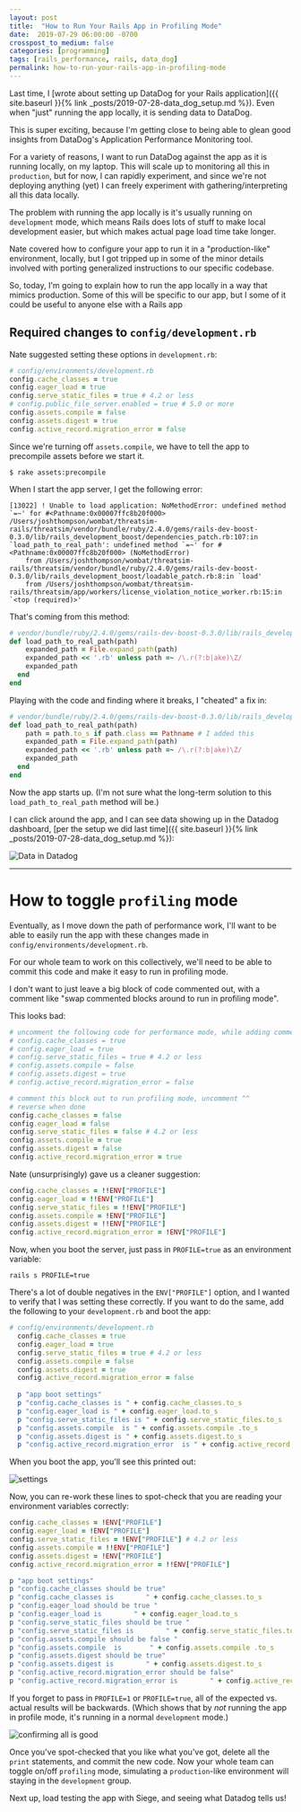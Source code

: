 ```yaml
---
layout: post
title:  "How to Run Your Rails App in Profiling Mode"
date:  2019-07-29 06:00:00 -0700
crosspost_to_medium: false
categories: [programming]
tags: [rails_performance, rails, data_dog]
permalink: how-to-run-your-rails-app-in-profiling-mode
---
```


Last time, I [wrote about setting up DataDog for your Rails application]({{ site.baseurl }}{% link _posts/2019-07-28-data_dog_setup.md %}). Even when "just" running the app locally, it is sending data to DataDog. 

This is super exciting, because I'm getting close to being able to glean good insights from DataDog's Application Performance Monitoring tool. 

For a variety of reasons, I want to run DataDog against the app as it is running locally, on my laptop. This will scale up to monitoring all this in `production`, but for now, I can rapidly experiment, and since we're not deploying anything (yet) I can freely experiment with gathering/interpreting all this data locally.

The problem with running the app locally is it's usually running on `development` mode, which means Rails does lots of stuff to make local development easier, but which makes actual page load time take longer.

Nate covered how to configure your app to run it in a "production-like" environment, locally, but I got tripped up in some of the minor details involved with porting generalized instructions to our specific codebase.

So, today, I'm going to explain how to run the app locally in a way that mimics production. Some of this will be specific to our app, but I some of it could be useful to anyone else with a Rails app

## Required changes to `config/development.rb`

Nate suggested setting these options in `development.rb`:

```ruby
# config/environments/development.rb
config.cache_classes = true
config.eager_load = true
config.serve_static_files = true # 4.2 or less
# config.public_file_server.enabled = true # 5.0 or more
config.assets.compile = false
config.assets.digest = true
config.active_record.migration_error = false
```
<!--more-->

Since we're turning off `assets.compile`, we have to tell the app to precompile assets before we start it. 

```
$ rake assets:precompile
```

When I start the app server, I get the following error:

```
[13022] ! Unable to load application: NoMethodError: undefined method `=~' for #<Pathname:0x00007ffc8b20f000>
/Users/joshthompson/wombat/threatsim-rails/threatsim/vendor/bundle/ruby/2.4.0/gems/rails-dev-boost-0.3.0/lib/rails_development_boost/dependencies_patch.rb:107:in `load_path_to_real_path': undefined method `=~' for #<Pathname:0x00007ffc8b20f000> (NoMethodError)
	from /Users/joshthompson/wombat/threatsim-rails/threatsim/vendor/bundle/ruby/2.4.0/gems/rails-dev-boost-0.3.0/lib/rails_development_boost/loadable_patch.rb:8:in `load'
	from /Users/joshthompson/wombat/threatsim-rails/threatsim/app/workers/license_violation_notice_worker.rb:15:in `<top (required)>'
```

That's coming from this method:

```ruby
# vendor/bundle/ruby/2.4.0/gems/rails-dev-boost-0.3.0/lib/rails_development_boost/dependencies_patch.rb:105
def load_path_to_real_path(path)
    expanded_path = File.expand_path(path)
    expanded_path << '.rb' unless path =~ /\.r(?:b|ake)\Z/
    expanded_path
  end
end
```

Playing with the code and finding where it breaks, I "cheated" a fix in:

```ruby
# vendor/bundle/ruby/2.4.0/gems/rails-dev-boost-0.3.0/lib/rails_development_boost/dependencies_patch.rb:105
def load_path_to_real_path(path)
    path = path.to_s if path.class == Pathname # I added this
    expanded_path = File.expand_path(path)
    expanded_path << '.rb' unless path =~ /\.r(?:b|ake)\Z/
    expanded_path
  end
end
```

Now the app starts up. (I'm not sure what the long-term solution to this `load_path_to_real_path` method will be.)

I can click around the app, and I can see data showing up in the Datadog dashboard, [per the setup we did last time]({{ site.baseurl }}{% link _posts/2019-07-28-data_dog_setup.md %}):

![Data in Datadog](/images/2019-07-29-localhost-dd-01.jpg)

---------------------------------------

# How to toggle `profiling` mode

Eventually, as I move down the path of performance work, I'll want to be able to easily run the app with these changes made in  `config/environments/development.rb`.

For our whole team to work on this collectively, we'll need to be able to commit this code and make it easy to run in profiling mode. 

I don't want to just leave a big block of code commented out, with a comment like "swap commented blocks around to run in profiling mode".

This looks bad:

```ruby
# uncomment the following code for performance mode, while adding comments to the UNCOMMENTED block below. Switch back when done. 
# config.cache_classes = true
# config.eager_load = true
# config.serve_static_files = true # 4.2 or less
# config.assets.compile = false
# config.assets.digest = true
# config.active_record.migration_error = false

# comment this block out to run profiling mode, uncomment ^^
# reverse when done
config.cache_classes = false
config.eager_load = false
config.serve_static_files = false # 4.2 or less
config.assets.compile = true
config.assets.digest = false
config.active_record.migration_error = true
```

Nate (unsurprisingly) gave us a cleaner suggestion:

```ruby
config.cache_classes = !!ENV["PROFILE"]
config.eager_load = !!ENV["PROFILE"] 
config.serve_static_files = !!ENV["PROFILE"] 
config.assets.compile = !ENV["PROFILE"] 
config.assets.digest = !!ENV["PROFILE"] 
config.active_record.migration_error = !ENV["PROFILE"] 
```

Now, when you boot the server, just pass in `PROFILE=true` as an environment variable:

```
rails s PROFILE=true
```

There's a lot of double negatives in the `ENV["PROFILE"]` option, and I wanted to verify that I was setting these correctly. If you want to do the same, add the following to your `development.rb` and boot the app:

```ruby
# config/environments/development.rb
  config.cache_classes = true
  config.eager_load = true
  config.serve_static_files = true # 4.2 or less
  config.assets.compile = false
  config.assets.digest = true
  config.active_record.migration_error = false
  
  p "app boot settings"
  p "config.cache_classes is " + config.cache_classes.to_s
  p "config.eager_load is " + config.eager_load.to_s
  p "config.serve_static_files is " + config.serve_static_files.to_s
  p "config.assets.compile  is " + config.assets.compile .to_s
  p "config.assets.digest is " + config.assets.digest.to_s
  p "config.active_record.migration_error  is " + config.active_record.migration_error .to_s
```

When you boot the app, you'll see this printed out:

![settings](/images/2019-07-29-run-production-like-in-dev-01.jpg)

Now, you can re-work these lines to spot-check that you are reading your environment variables correctly:

```ruby
config.cache_classes = !ENV["PROFILE"]
config.eager_load = !ENV["PROFILE"]
config.serve_static_files = !ENV["PROFILE"] # 4.2 or less
config.assets.compile = !!ENV["PROFILE"]
config.assets.digest = !ENV["PROFILE"]
config.active_record.migration_error = !!ENV["PROFILE"]

p "app boot settings"
p "config.cache_classes should be true"
p "config.cache_classes is        " + config.cache_classes.to_s
p "config.eager_load should be true "
p "config.eager_load is        " + config.eager_load.to_s
p "config.serve_static_files should be true "
p "config.serve_static_files is        " + config.serve_static_files.to_s
p "config.assets.compile should be false " 
p "config.assets.compile  is       " + config.assets.compile .to_s
p "config.assets.digest should be true"
p "config.assets.digest is        " + config.assets.digest.to_s
p "config.active_record.migration_error should be false"
p "config.active_record.migration_error is        " + config.active_record.migration_error .to_s

```

If you forget to pass in `PROFILE=1` or `PROFILE=true`, all of the expected vs. actual results will be backwards. (Which shows that by _not_ running the app in profile mode, it's running in a normal `development` mode.)

![confirming all is good](/images/2019-07-29-run-production-like-in-dev-02.jpg)

Once you've spot-checked that you like what you've got, delete all the `print` statements, and commit the new code. Now your whole team can toggle on/off `profiling` mode, simulating a `production`-like environment will staying in the `development` group.

Next up, load testing the app with Siege, and seeing what Datadog tells us!
